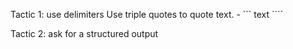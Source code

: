 Tactic 1: use delimiters
Use triple quotes to quote text. - \`\`\` text \`\`\``

Tactic 2: ask for a structured output
